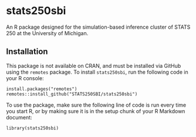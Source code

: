 # stats250sbi

An R package designed for the simulation-based inference cluster of STATS 250 at the University of Michigan.

## Installation

This package is not available on CRAN, and must be installed via GitHub using the `remotes` package. To install `stats250sbi`, run the following code in your R console:

```{r}
install.packages("remotes")
remotes::install_github("STATS250SBI/stats250sbi")
```

To use the package, make sure the following line of code is run every time you start R, or by making sure it is in the setup chunk of your R Markdown document:

```{r}
library(stats250sbi)
```
